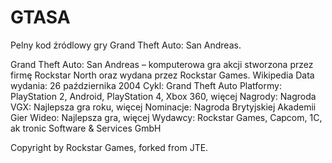 # GTASA

Pelny kod źródlowy gry Grand Theft Auto: San Andreas. 

Grand Theft Auto: San Andreas – komputerowa gra akcji stworzona przez firmę Rockstar North oraz wydana przez Rockstar Games. Wikipedia
Data wydania: 26 października 2004
Cykl: Grand Theft Auto
Platformy: PlayStation 2, Android, PlayStation 4, Xbox 360, więcej
Nagrody: Nagroda VGX: Najlepsza gra roku, więcej
Nominacje: Nagroda Brytyjskiej Akademii Gier Wideo: Najlepsza gra, więcej
Wydawcy: Rockstar Games, Capcom, 1C, ak tronic Software & Services GmbH



Copyright by Rockstar Games, forked from JTE. 

